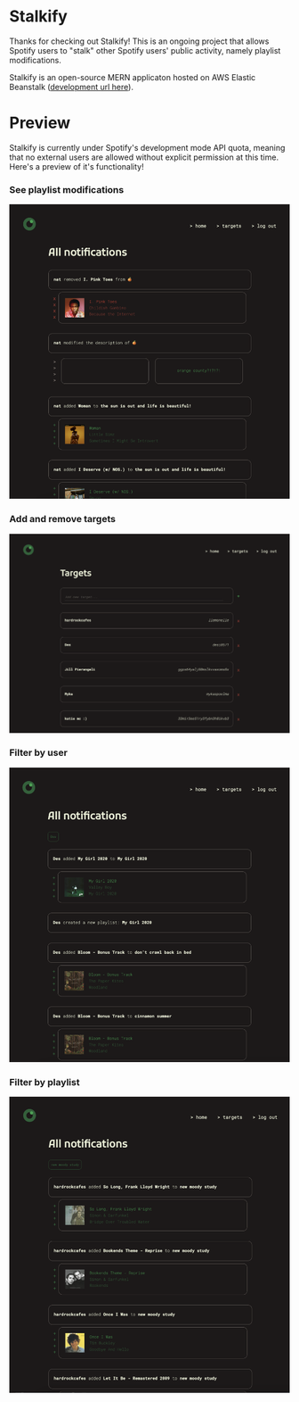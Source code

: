 # Stalkify

Thanks for checking out Stalkify! This is an ongoing project that allows Spotify users to "stalk" other Spotify users' public activity, namely playlist modifications.

Stalkify is an open-source MERN applicaton hosted on AWS Elastic Beanstalk ([development url here](http://stalkify.us-east-2.elasticbeanstalk.com/)). 

# Preview

Stalkify is currently under Spotify's development mode API quota, meaning that no external users are allowed without explicit permission at this time. Here's a preview of it's functionality!

### See playlist modifications

![](https://github.com/natalierobbins/stalkify/blob/902e89446a9665c922ccb038aeb2f71e4bd063cf/previews/all.png)

### Add and remove targets

![](https://github.com/natalierobbins/stalkify/blob/902e89446a9665c922ccb038aeb2f71e4bd063cf/previews/targets.png)

### Filter by user

![](https://github.com/natalierobbins/stalkify/blob/902e89446a9665c922ccb038aeb2f71e4bd063cf/previews/target-filter.png)

### Filter by playlist

![](https://github.com/natalierobbins/stalkify/blob/902e89446a9665c922ccb038aeb2f71e4bd063cf/previews/playlist-filter.png)
